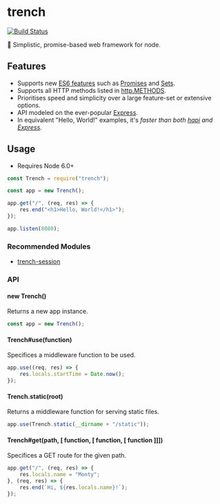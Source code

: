 # trench

[![Build Status](https://travis-ci.org/montyanderson/trench.svg?branch=master)](https://travis-ci.org/montyanderson/trench)

:large_orange_diamond: Simplistic, promise-based web framework for node.

## Features

* Supports new [ES6 features](https://github.com/lukehoban/es6features) such as [Promises](https://developer.mozilla.org/en/docs/Web/JavaScript/Reference/Global_Objects/Promise) and [Sets](https://developer.mozilla.org/en/docs/Web/JavaScript/Reference/Global_Objects/Set).
* Supports all HTTP methods listed in [http.METHODS](https://nodejs.org/api/http.html#http_http_methods).
* Prioritises speed and simplicity over a large feature-set or extensive options.
* API modeled on the ever-popular [Express](http://expressjs.com/).
* In equivalent "Hello, World!" examples, it's *faster than both [hapi](http://hapijs.com/) and [Express](http://expressjs.com/)*.

## Usage

* Requires Node 6.0+

``` javascript
const Trench = require("trench");

const app = new Trench();

app.get("/", (req, res) => {
	res.end("<h1>Hello, World!</h1>");
});

app.listen(8080);
```

### Recommended Modules

* [trench-session](https://github.com/montyanderson/trench-session)

### API

#### new Trench()

Returns a new app instance.

``` javascript
const app = new Trench();
```

#### Trench#use(function)

Specifices a middleware function to be used.

``` javascript
app.use((req, res) => {
	res.locals.startTime = Date.now();
});
```

#### Trench.static(root)

Returns a middleware function for serving static files.

``` javascript
app.use(Trench.static(__dirname + "/static"));
```

#### Trench#get(path, [ function, [ function, [ function ]]])

Specifices a GET route for the given path.

``` javascript
app.get("/", (req, res) => {
	res.locals.name = "Monty";
}, (req, res) => {
	res.end(`Hi, ${res.locals.name}!`);
});
```
